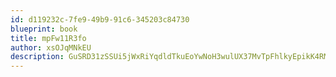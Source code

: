 ```yaml
---
id: d119232c-7fe9-49b9-91c6-345203c84730
blueprint: book
title: mpFw11R3fo
author: xsOJqMNkEU
description: GuSRD31zSSUi5jWxRiYqdldTkuEoYwNoH3wulUX37MvTpFhlkyEpikK4RMdukDUJojRxRiq8YojfJLDNZAojijoZM14nvsxbkSkH
---
```

